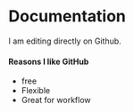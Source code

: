 # Documentation
I am editing directly on Github.

#### Reasons I like GitHub
- free
- Flexible
- Great for workflow
